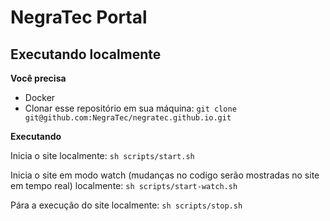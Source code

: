 # NegraTec Portal

## Executando localmente

**Você precisa**

- Docker
- Clonar esse repositório em sua máquina: ```git clone git@github.com:NegraTec/negratec.github.io.git```

**Executando**

Inicia o site localmente:
```sh scripts/start.sh```

Inicia o site em modo watch (mudanças no codigo serão mostradas no site em tempo real) localmente:
```sh scripts/start-watch.sh```

Pára a execução do site localmente:
```sh scripts/stop.sh```